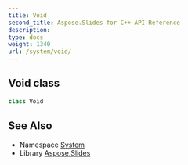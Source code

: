 ```yaml
---
title: Void
second_title: Aspose.Slides for C++ API Reference
description: 
type: docs
weight: 1340
url: /system/void/
---
```

## Void class




```cpp
class Void
```

## See Also

* Namespace [System](../)
* Library [Aspose.Slides](../../)